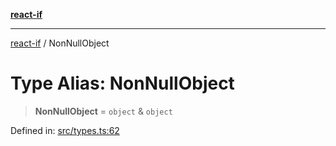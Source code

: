 [**react-if**](../README.md)

***

[react-if](../globals.md) / NonNullObject

# Type Alias: NonNullObject

> **NonNullObject** = `object` & `object`

Defined in: [src/types.ts:62](https://github.com/romac/react-if/blob/06905daeb516e18ad5c4a2722e17279616240863/src/types.ts#L62)
